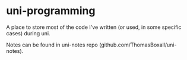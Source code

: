 # uni-programming
A place to store most of the code I've written (or used, in some specific cases) during uni.

Notes can be found in uni-notes repo (github.com/ThomasBoxall/uni-notes).
